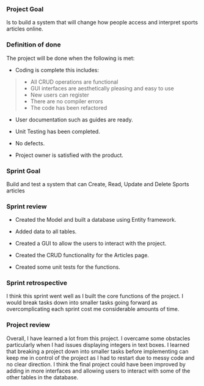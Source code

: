 ### Project Goal

Is to build a system that will change how people access and interpret sports articles online.

### Definition of done


The project will be done when the following is met:

* Coding is complete this includes:

>*	All CRUD operations are functional
>*	GUI interfaces are aesthetically pleasing and easy to use
>*	New users can register
>*	There are no compiler errors
>*	The code has been refactored

* User documentation such as guides are ready.

* Unit Testing has been completed.

* No defects.

* Project owner is satisfied with the product.

### Sprint Goal
 
Build and test a system that can Create, Read, Update and Delete Sports articles


### Sprint review

* Created the Model and built a database using Entity framework.

* Added data to all tables.

* Created a GUI to allow the users to interact with the project.

* Created the CRUD functionality for the Articles page.

* Created some unit tests for the functions.

### Sprint retrospective

I think this sprint went well as I built the core functions of the project.
 I would break tasks down into smaller tasks going forward as overcomplicating each sprint cost me considerable amounts
of time.

### Project review

Overall, I have learned a lot from this project. I overcame some
obstacles particularly when I had issues displaying integers in text boxes.
 I learned that breaking a project down into smaller tasks before implementing 
can keep me in control of the project as I had to restart due to messy code and no clear direction.
I think the final project could have been improved by adding in more interfaces and allowing users to interact
with some of the other tables in the database.